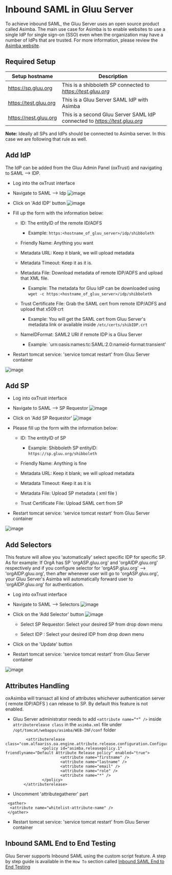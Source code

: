 # Inbound SAML in Gluu Server

To achieve inbound SAML, the Gluu Server uses an open source product called Asimba. The main use case for Asimba is to enable websites to use a single IdP
for single sign-on (SSO) even when the organization may have a number of
IdPs that are trusted. For more information, please review the [Asimba
website](http://www.asimba.org/site/).

## Required Setup

|Setup hostname|Description|
|--------------|-----------|
|https://sp.gluu.org|This is a shibboleth SP connected to _https://test.gluu.org_|
|https://test.gluu.org| This is a Gluu Server SAML IdP with Asimba|
|https://nest.gluu.org|This is a second Gluu Server SAML IdP connected to _https://test.gluu.org_ |

**Note:** Ideally all SPs and IdPs should be connected to Asimba server. In this case we are following that rule as well.

## Add IdP
The IdP can be added from the Gluu Admin Panel (oxTrust) and navigating to SAML --> IDP.

* Log into the oxTrust interface

* Navigate to SAML --> Idp
![image](https://raw.githubusercontent.com/GluuFederation/docs/master/sources/img/2.4/asimba_idp.png)

* Click on 'Add IDP' button
![image](https://raw.githubusercontent.com/GluuFederation/docs/master/sources/img/2.4/asimba-idp_button.png)

* Fill up the form with the information below:
    
    * ID: The entityID of the remote ID/ADFS 

        - Example: `https:<hostname_of_gluu_server>/idp/shibboleth`  

    * Friendly Name: Anything you want 

    * Metadata URL: Keep it blank, we will upload metadata

    * Metadata Timeout: Keep it as it is. 

    * Metadata File: Download metadata of remote IDP/ADFS and upload that XML file. 
    
        - Example: The metadata for Gluu IdP can be downloaded using `wget -c https:<hostname_of_gluu_server>/idp/shibboleth`

    * Trust Certificate File: Grab the SAML cert from remote IDP/ADFS and upload that x509 crt

        - Example: You will get the SAML cert from Gluu Server's metadata link or available inside `/etc/certs/shibIDP.crt`

    * NameIDFormat: SAML2 URI if remote IDP is a Gluu Server

        - Example: `urn:oasis:names:tc:SAML:2.0:nameid-format:transient'

* Restart tomcat service: 'service tomcat restart' from Gluu Server container

![image](https://raw.githubusercontent.com/GluuFederation/docs/master/sources/img/2.4/add_idp.png)

## Add SP

* Log into oxTrust interface

* Navigate to SAML --> SP Requestor
![image](https://raw.githubusercontent.com/GluuFederation/docs/master/sources/img/2.4/asimba-sp_menu.png)

* Click on 'Add SP Requestor'
![image](https://raw.githubusercontent.com/GluuFederation/docs/master/sources/img/2.4/asimba-sp_addbutton.png)

* Please fill up the form with the information below:

    * ID: The entityID of SP

        - Example: Shibboleth SP entityID: `https://sp.gluu.org/shibboleth`

    * Friendly Name: Anything is fine

    * Metadata URL: Keep it blank; we will upload metadata

    * Metadata Timeout: Keep it as it is

    * Metadata File: Upload SP metadata ( xml file )

    * Trust Certificate File: Upload SAML cert from SP

* Restart tomcat service: 'service tomcat restart' from Gluu Server container

![image](https://raw.githubusercontent.com/GluuFederation/docs/master/sources/img/2.4/add_sp2mod.png)

## Add Selectors
This feature will allow you 'automatically' select specific IDP for specific SP. As for example: If OrgA has SP 'orgASP.gluu.org' and 'orgAIDP.gluu.org' respectively and if you configure selector for 'orgASP.gluu.org' –> 'orgAIDP.gluu.org', then after whenever user will go to 'orgASP.gluu.org', your Gluu Server's Asimba will automatically forward user to 'orgAIDP.gluu.org' for authentication.

* Log into oxTrust interface

* Navigate to SAML --> Selectors
![image](https://raw.githubusercontent.com/GluuFederation/docs/master/sources/img/2.4/add-selector_menu.png)

* Click on the 'Add Selector' button
![image](https://raw.githubusercontent.com/GluuFederation/docs/master/sources/img/2.4/add-selector_button.png)

    * Select SP Requestor: Select your desired SP from drop down menu

    * Select IDP : Select your desired IDP from drop down menu

* Click on the 'Update' button

* Restart tomcat service: 'service tomcat restart' from Gluu Server container

![image](https://raw.githubusercontent.com/GluuFederation/docs/master/sources/img/2.4/selector.png)

## Attributes Handling
oxAsimba will transact all kind of attributes whichever authentication server ( remote IDP/ADFS ) can release to SP. By default this feature is not enabled.

* Gluu Server administrator needs to add `<attribute name=“*” />` inside `attributerelease class` in the `asimba.xml` file under `/opt/tomcat/webapps/asimba/WEB-INF/conf` folder

```
         <attributerelease class="com.alfaariss.oa.engine.attribute.release.configuration.ConfigurationFactory">
                <policy id="asimba.releasepolicy.1" friendlyname="Default Attribute Release policy" enabled="true">
                        <attribute name="firstname" />
                        <attribute name="lastname" />
                        <attribute name="email" />
                        <attribute name="role" />
                        <attribute name="*" />
                </policy>
        </attributerelease> 
```

* Uncomment 'attributegatherer' part

```
 <gather>
  <attribute name="whitelist-attribute-name" />
 </gather> 
```

* Restart tomcat service: 'service tomcat restart' from Gluu Server container

## Inbound SAML End to End Testing
Gluu Server supports Inbound SAML using the custom script feature. 
A step by step guide is available in the `How To` 
section called [Inbound SAML End to End Testing](../how-to/saml_proxy_end_to_end.md)
